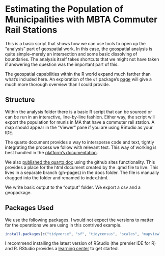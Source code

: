 Estimating the Population of Municipalities with MBTA Commuter Rail
Stations
================

This is a basic script that shows how we can use tools to open up the
“analysis” part of geospatial work. In this case, the geospatial
analysis is quite simple–merely an intersection and some basic
dissolving of boundaries. The analysis itself takes shortcuts that we
might not have taken if answering the question was the important part of
this.

The geospatial capabilities within the R world expand much farther than
what’s included here. An exploration of the `sf` package’s
[page](https://r-spatial.github.io/sf/) will give a much more thorough
overview than I could provide.

## Structure

Within the analysis folder there is a basic R script that can be sourced
or can be run in an interactive, line-by-line fashion. Either way, the
script will export the population for munis in MA that have a commuter
rail station. A map should appear in the “Viewer” pane if you are using
RStudio as your IDE.

The quarto document provides a way to intersperse code and text, tightly
integrating the process we follow with relevant text. This way of
working is best handled in the [platform’s
documentation](https://quarto.org/).

We also [published the quarto
doc](https://ctpsstaff.github.io/MBTA_CR_muni_population/) using the
github sites functionality. This provides a place for the html document
created by the .qmd file to live. This lives in a separate branch
(gh-pages) in the docs folder. The file is manually dragged into the
folder and renamed to index.html.

We write basic output to the “output” folder. We export a csv and a
geopackage.

## Packages Used

We use the following packages. I would not expect the versions to matter
for the operations we are using in this contrived example.

``` r
install.packages(c("tidyverse", "sf", "tidycensus", "scales", "mapview", "gt"))
```

I recommend installing the latest version of RStudio (the premier IDE
for R) and R. RStudio provides a [learning
center](https://education.rstudio.com/learn/beginner/) to get started.

